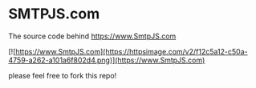 # SMTPJS.com
The source code behind https://www.SmtpJS.com

[![https://www.SmtpJS.com](https://httpsimage.com/v2/f12c5a12-c50a-4759-a262-a101a6f802d4.png)](https://www.SmtpJS.com)

please feel free to fork this repo!
